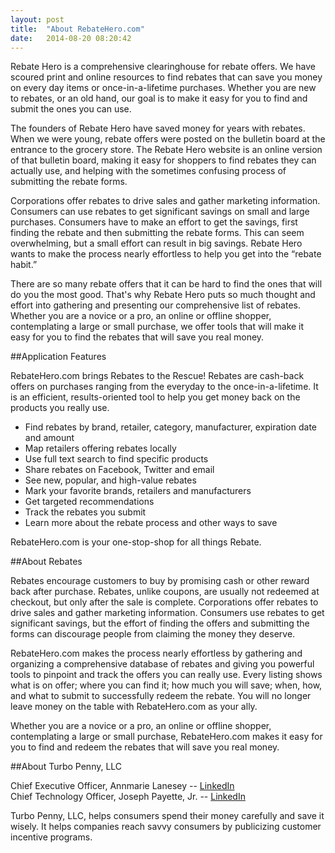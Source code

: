 ```yaml
---
layout: post
title:  "About RebateHero.com"
date:   2014-08-20 08:20:42
---
```

Rebate Hero is a comprehensive clearinghouse for rebate offers. We have scoured print and online resources to find rebates that can save you money on every day items or once-in-a-lifetime purchases. Whether you are new to rebates, or an old hand, our goal is to make it easy for you to find and submit the ones you can use.

The founders of Rebate Hero have saved money for years with rebates. When we were young, rebate offers were posted on the bulletin board at the entrance to the grocery store. The Rebate Hero website is an online version of that bulletin board, making it easy for shoppers to find rebates they can actually use, and helping with the sometimes confusing process of submitting the rebate forms.

Corporations offer rebates to drive sales and gather marketing information. Consumers can use rebates to get significant savings on small and large purchases. Consumers have to make an effort to get the savings, first finding the rebate and then submitting the rebate forms. This can seem overwhelming, but a small effort can result in big savings. Rebate Hero wants to make the process nearly effortless to help you get into the “rebate habit.”

There are so many rebate offers that it can be hard to find the ones that will do you the most good. That's why Rebate Hero puts so much thought and effort into gathering and presenting our comprehensive list of rebates. Whether you are a novice or a pro, an online or offline shopper, contemplating a large or small purchase, we offer tools that will make it easy for you to find the rebates that will save you real money.

##Application Features

RebateHero.com brings Rebates to the Rescue! Rebates are cash-back offers on purchases ranging from the everyday to the once-in-a-lifetime. It is an efficient, results-oriented tool to help you get money back on the products you really use.

  - Find rebates by brand, retailer, category, manufacturer, expiration date and amount
  - Map retailers offering rebates locally
  - Use full text search to find specific products
  - Share rebates on Facebook, Twitter and email
  - See new, popular, and high-value rebates
  - Mark your favorite brands, retailers and manufacturers
  - Get targeted recommendations
  - Track the rebates you submit
  - Learn more about the rebate process and other ways to save

RebateHero.com is your one-stop-shop for all things Rebate.

##About Rebates

Rebates encourage customers to buy by promising cash or other reward back after purchase. Rebates, unlike coupons, are usually not redeemed at checkout, but only after the sale is complete. Corporations offer rebates to drive sales and gather marketing information. Consumers use rebates to get significant savings, but the effort of finding the offers and submitting the forms can discourage people from claiming the money they deserve.

RebateHero.com makes the process nearly effortless by gathering and organizing a comprehensive database of rebates and giving you powerful tools to pinpoint and track the offers you can really use. Every listing shows what is on offer; where you can find it;  how much you will save; when, how, and what to submit to successfully redeem the rebate. You will no longer leave money on the table with RebateHero.com as your ally.

Whether you are a novice or a pro, an online or offline shopper, contemplating a large or small purchase, RebateHero.com makes it easy for you to find and redeem the rebates that will save you real money.

##About Turbo Penny, LLC

Chief Executive Officer, Annmarie Lanesey -- [LinkedIn](http://www.linkedin.com/in/amlanesey)<br>
Chief Technology Officer, Joseph Payette, Jr. -- [LinkedIn](http://linkedin.com/pub/joseph-payette-jr/17/9b2/677)

Turbo Penny, LLC, helps consumers spend their money carefully and save it wisely. It helps companies reach savvy consumers by publicizing customer incentive programs.
